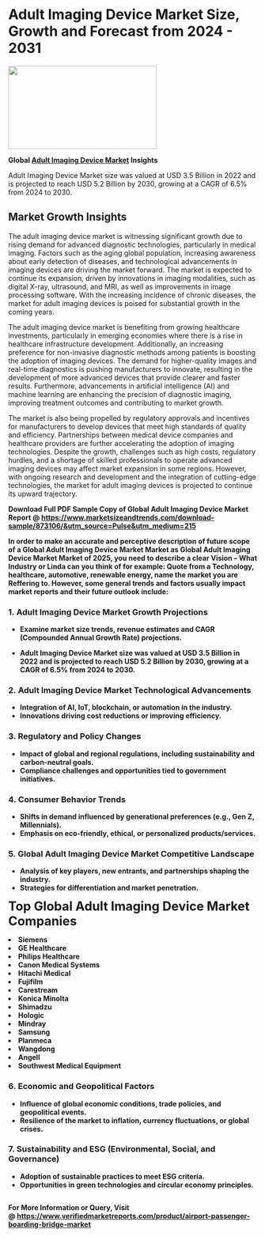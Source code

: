 <H1>Adult Imaging Device Market Size, Growth and Forecast from 2024 - 2031</H1><img class="aligncenter size-medium wp-image-584254" src="https://thirdeyenews.in/wp-content/uploads/2024/09/Global-Market-Research-300x168.jpeg" alt="" width="300" height="168" /><p><strong>Global&nbsp;<a href="https://www.marketsizeandtrends.com/download-sample/873106/&amp;utm_source=Pulse&amp;utm_medium=215">Adult Imaging Device Market</a> Insights</strong></p><p>Adult Imaging Device Market size was valued at USD 3.5 Billion in 2022 and is projected to reach USD 5.2 Billion by 2030, growing at a CAGR of 6.5% from 2024 to 2030.</p><p><h2>Market Growth Insights</h2> <p>The adult imaging device market is witnessing significant growth due to rising demand for advanced diagnostic technologies, particularly in medical imaging. Factors such as the aging global population, increasing awareness about early detection of diseases, and technological advancements in imaging devices are driving the market forward. The market is expected to continue its expansion, driven by innovations in imaging modalities, such as digital X-ray, ultrasound, and MRI, as well as improvements in image processing software. With the increasing incidence of chronic diseases, the market for adult imaging devices is poised for substantial growth in the coming years.</p> <p><strong></strong></p> <p>The adult imaging device market is benefiting from growing healthcare investments, particularly in emerging economies where there is a rise in healthcare infrastructure development. Additionally, an increasing preference for non-invasive diagnostic methods among patients is boosting the adoption of imaging devices. The demand for higher-quality images and real-time diagnostics is pushing manufacturers to innovate, resulting in the development of more advanced devices that provide clearer and faster results. Furthermore, advancements in artificial intelligence (AI) and machine learning are enhancing the precision of diagnostic imaging, improving treatment outcomes and contributing to market growth.</p> <p>The market is also being propelled by regulatory approvals and incentives for manufacturers to develop devices that meet high standards of quality and efficiency. Partnerships between medical device companies and healthcare providers are further accelerating the adoption of imaging technologies. Despite the growth, challenges such as high costs, regulatory hurdles, and a shortage of skilled professionals to operate advanced imaging devices may affect market expansion in some regions. However, with ongoing research and development and the integration of cutting-edge technologies, the market for adult imaging devices is projected to continue its upward trajectory.</p> <p><strong></p><p><span class=""><strong>Download Full PDF Sample Copy of Global Adult Imaging Device Market Report</strong> @ <a href="https://www.marketsizeandtrends.com/download-sample/873106/&amp;utm_source=Pulse&amp;utm_medium=215" target="_blank">https://www.marketsizeandtrends.com/download-sample/873106/&amp;utm_source=Pulse&amp;utm_medium=215</a></span></p><p>In order to make an accurate and perceptive description of future scope of a Global&nbsp;Adult Imaging Device Market Market as Global&nbsp;Adult Imaging Device Market Market of 2025, you need to describe a clear Vision &ndash; What Industry or Linda can you think of for example: Quote from a Technology, healthcare, automotive, renewable energy, name the market you are Reffering to. However, some general trends and factors usually impact market reports and their future outlook include:</p><h3>1.&nbsp;<strong>Adult Imaging Device Market Growth Projections</strong></h3><ul><li>Examine market size trends, revenue estimates and CAGR (Compounded Annual Growth Rate) projections.</li><li><p>Adult Imaging Device Market size was valued at USD 3.5 Billion in 2022 and is projected to reach USD 5.2 Billion by 2030, growing at a CAGR of 6.5% from 2024 to 2030.</p></li></ul><h3>2.&nbsp;<strong>Adult Imaging Device Market Technological Advancements</strong></h3><ul><li>Integration of AI, IoT, blockchain, or automation in the industry.</li><li>Innovations driving cost reductions or improving efficiency.</li></ul><h3>3.&nbsp;<strong>Regulatory and Policy Changes</strong></h3><ul><li>Impact of global and regional regulations, including sustainability and carbon-neutral goals.</li><li>Compliance challenges and opportunities tied to government initiatives.</li></ul><h3>4.&nbsp;<strong>Consumer Behavior Trends</strong></h3><ul><li>Shifts in demand influenced by generational preferences (e.g., Gen Z, Millennials).</li><li>Emphasis on eco-friendly, ethical, or personalized products/services.</li></ul><h3>5.&nbsp;<strong>Global Adult Imaging Device Market Competitive Landscape</strong></h3><ul><li>Analysis of key players, new entrants, and partnerships shaping the industry.</li><li>Strategies for differentiation and market penetration.</li></ul><p data-pm-slice="1 1 []"><span style="color: inherit; font-family: inherit; font-size: 25px;">Top Global Adult Imaging Device Market Companies</span></p><div class="" data-test-id=""><p><li>Siemens</li><li> GE Healthcare</li><li> Philips Healthcare</li><li> Canon Medical Systems</li><li> Hitachi Medical</li><li> Fujifilm</li><li> Carestream</li><li> Konica Minolta</li><li> Shimadzu</li><li> Hologic</li><li> Mindray</li><li> Samsung</li><li> Planmeca</li><li> Wangdong</li><li> Angell</li><li> Southwest Medical Equipment</li></p></div><h3>6.&nbsp;<strong>Economic and Geopolitical Factors</strong></h3><ul><li>Influence of global economic conditions, trade policies, and geopolitical events.</li><li>Resilience of the market to inflation, currency fluctuations, or global crises.</li></ul><h3>7.&nbsp;<strong>Sustainability and ESG (Environmental, Social, and Governance)</strong></h3><ul><li>Adoption of sustainable practices to meet ESG criteria.</li><li>Opportunities in green technologies and circular economy principles.</li></ul><h2><strong style="font-size: 14px;">For More Information or Query, Visit @&nbsp;</strong><a style="background-color: #ffffff; font-size: 14px;" href="https://www.marketsizeandtrends.com/report/adult-imaging-device-market/" target="_blank">https://www.verifiedmarketreports.com/product/airport-passenger-boarding-bridge-market</a></h2>
